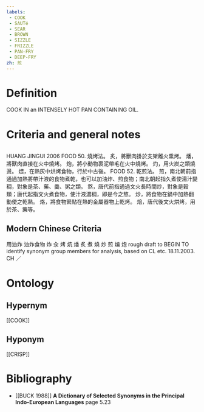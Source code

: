 ```yaml
---
labels: 
 - COOK
 - SAUTé
 - SEAR
 - BROWN
 - SIZZLE
 - FRIZZLE
 - PAN-FRY
 - DEEP-FRY
zh: 煎
---
```


# Definition
COOK IN an INTENSELY HOT PAN CONTAINING OIL.
# Criteria and general notes
## 
HUANG JINGUI 2006
FOOD 50. 燒烤法。
炙，將獸肉掛於支架離火熏烤。
燔，將獸肉直接在火中燒烤。
炮，將小動物裹泥帶毛在火中燒烤。
灼，用火炭之類燒燙。
煨，在熱灰中烘烤食物，行於中古後。
FOOD 52. 乾煎法。
煎，南北朝前指通過加熱將帶汁液的食物煮乾，也可以加油炸、煎食物；南北朝起指久煮使湯汁變稠，對象是茶、藥、羹、粥之類。
熬，唐代前指通過文火長時間炒，對象是穀類；唐代起指文火煮食物，使汁液濃稠，即是今之熬。
炒，將食物在鍋中加熱翻動使之乾熟。
烙，將食物緊貼在熱的金屬器物上乾烤。
焙，唐代後文火烘烤，用於茶、藥等。
## Modern Chinese Criteria
用油炸
油炸食物
炸
汆
烤
炕
燔
炙
煮
燒
炒
煎
煸
炮
rough draft to BEGIN TO identify synonym group members for analysis, based on CL etc. 18.11.2003. CH ／
# Ontology

## Hypernym
[[COOK]]
## Hyponym
[[CRISP]]
# Bibliography
- [[BUCK 1988]]
**A Dictionary of Selected Synonyms in the Principal Indo-European Languages** page 5.23
